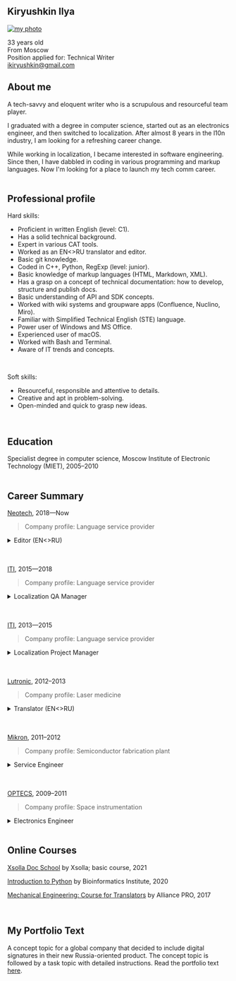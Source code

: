## Kiryushkin Ilya
<a href="https://ibb.co/nPhJrqX"><img src="https://i.ibb.co/nPhJrqX/2021-06-29-2.jpg" alt="my photo" border="0"></a>

33 years old  
From Moscow  
Position applied for: Technical Writer  
ikiryushkin@gmail.com  
  
## About me  
A tech-savvy and eloquent writer who is a scrupulous and resourceful team player.  
  
I graduated with a degree in computer science, started out as an electronics engineer, and then switched to localization. After almost 8 years in the l10n industry, I am looking for a refreshing career change.  
  
While working in localization, I became interested in software engineering. Since then, I have dabbled in coding in various programming and markup languages. Now I'm looking for a place to launch my tech comm career.  
<br/>
  
## Professional profile

Hard skills:  
- Proficient in written English (level: C1).
- Has a solid technical background.
- Expert in various CAT tools.
- Worked as an EN<>RU translator and editor.
- Basic git knowledge.
- Coded in C++, Python, RegExp (level: junior).
- Basic knowledge of markup languages (HTML, Markdown, XML).
- Has a grasp on a concept of technical documentation: how to develop, structure and publish docs.
- Basic understanding of API and SDK concepts.
- Worked with wiki systems and groupware apps (Confluence, Nuclino, Miro).
- Familiar with Simplified Technical English (STE) language.
- Power user of Windows and MS Office.
- Experienced user of macOS.
- Worked with Bash and Terminal.
- Aware of IT trends and concepts.
<br />
  
Soft skills:  
- Resourceful, responsible and attentive to details. 
- Creative and apt in problem-solving. 
- Open-minded and quick to grasp new ideas.
<br/>

## Education

Specialist degree in computer science, Moscow Institute of Electronic Technology (MIET), 2005–2010  
<br/>

## Career Summary

[Neotech](https://neotech.ru/), 2018—Now
>Company profile: Language service provider    

<details>
  <summary>Editor (EN<>RU)</summary>
  
- Edited technical and non-technical translations for various hardware and software providers, including SAP, Dell, NetApp and Microsoft.
- Devised and evaluated tests for freelance candidates.
- Created glossaries and style guides, maintained translation memories.
- Wrote and published instructions for in-house employees and outsourced personnel (see the example for language service providers from CIS countries [here](https://bit.ly/LSPReqsEN)).
- Consulted staff on language quality matters (see an example of the presentation [here](https://prezi.com/view/mEXuGyX4LVUY8fP9Zgk9/)).
</details>

<br />
<br />

    
    
[ITI](https://www.iti.ru/), 2015—2018  
>Company profile: Language service provider    

<details>
  <summary>Localization QA Manager</summary>

- Substantially revised the company's KPI system.
- Performed automated checks before final delivery using QA tools such as Verifika, MultiQA (ContentQuo) and Xbench.
- Copy-edited and reworked subpar translations.
- Registered and processed incoming quality audits from clients.
- Performed root cause analysis of poor product quality and came up with corrective action plans. 
- Ensured that the company's workflow complies with the industry standards (ASTM F 2575, EN 15038, ISO 17100) and frameworks (LISA, SAE J2450, MQM, TAUS DQF).
- Participated in meetings with stakeholders.
</details>

<br />
<br />

    
[ITI](https://www.iti.ru/), 2013—2015  
>Company profile: Language service provider    

<details>
  <summary>Localization Project Manager</summary>

- Managed localization and review projects for hardware and software vendors, including Cisco, Dell/EMC, VMware, Microsoft, Oracle, OSISoft, Amazon, NetApp.
- Analyzed project scope, prepared and converted files for various CATs (Trados studio, TWS Translation Workspace‚ MemoQ, Idiom, WordFast, Transit, Passolo, LEAF).
- Coordinated workflow and activity of translators, editors/reviewers and proofreaders.
- Participated in meetings with stakeholders.
- Performed automated quality checks and spot checks before final delivery; copy-edited and reworked subpar translations.
- Maintained project style guides, glossaries and translation memories.
</details>

<br />
<br />
    
    
[Lutronic](http://bellasystech.ru/), 2012–2013  
>Company profile: Laser medicine  

<details>
  <summary>Translator (EN<>RU)</summary>

- Translated business correspondence and documentation for laser medicine and plastic surgery equipment. Examples of documentation: user guides, clinical studies, manuals for service engineers and physicians, marketing materials.
- Performed desktop publishing using Adobe Creative Suite apps.
- Collaborated with service engineers from the company's head office in Korea.
</details>

<br />
<br />

    
[Mikron](http://www.mikron.ru), 2011–2012   
>Company profile: Semiconductor fabrication plant  

<details>
  <summary>Service Engineer</summary>

- Performed maintenance and troubleshooting of machinery for semiconductor device fabrication (plasma etchers).
- Studied English documents, manuals, descriptions and datasheets for the plasma etchers and their components.
- Successfully collaborated with field service engineers from the UK.
</details>

<br />
<br />

    
[OPTECS](https://optecs-npp.ru/), 2009–2011  
>Company profile: Space instrumentation  

<details>
  <summary>Electronics Engineer</summary>
  
- Performed troubleshooting of test & control equipment for spacecraft systems.
- Engaged in R&D activity: studied manuals, descriptions and datasheets for various electronic components and devices.
- Prepared and issued ESKD-compliant (GOST 2.701) documentation for the equipment.
</details>
<br/>

## Online Courses 

[Xsolla Doc School](https://school.xsolla.com/documentation2021) by Xsolla; basic course, 2021
  
[Introduction to Python](https://stepik.org/course/67/promo) by Bioinformatics Institute, 2020
  
[Mechanical Engineering: Course for Translators](http://apschool.ru/kurs-mashinostroitelnogo-perevoda/) by Alliance PRO, 2017
 
<br/>   

## My Portfolio Text
A concept topic for a global company that decided to include digital signatures in their new Russia-oriented product. The concept topic is followed by a task topic with detailed instructions. Read the portfolio text [here](https://github.com/bottom-feeder/bottom-feeder.github.io/blob/0cb8a22a52b0159c666403f4b955b9503ca245ad/Concept%20Topic%20+%20Task%20Topic%20(Digital%20Signature).md).
